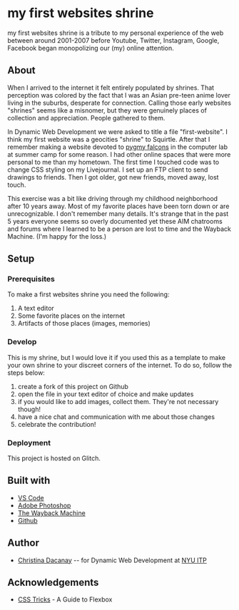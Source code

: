 <!-- Every README should start with an H1 -->

# my first websites shrine

my first websites shrine is a tribute to my personal experience of the web between around 2001-2007 before Youtube, Twitter, Instagram, Google, Facebook began monopolizing our (my) online attention.

## About

When I arrived to the internet it felt entirely populated by shrines. That perception was colored by the fact that I was an Asian pre-teen anime lover living in the suburbs, desperate for connection. Calling those early websites "shrines" seems like a misnomer, but they were genuinely places of collection and appreciation. People gathered to them.

In Dynamic Web Development we were asked to title a file "first-website". I think my first website was a geocities "shrine" to Squirtle. After that I remember making a website devoted to [pygmy falcons](https://en.wikipedia.org/wiki/Pygmy_falcon) in the computer lab at summer camp for some reason. I had other online spaces that were more personal to me than my hometown. The first time I touched code was to change CSS styling on my Livejournal. I set up an FTP client to send drawings to friends. Then I got older, got new friends, moved away, lost touch.

This exercise was a bit like driving through my childhood neighborhood after 10 years away. Most of my favorite places have been torn down or are unrecognizable. I don't remember many details. It's strange that in the past 5 years everyone seems so overly documented yet these AIM chatrooms and forums where I learned to be a person are lost to time and the Wayback Machine. (I'm happy for the loss.)

<!-- It is essential to describe how to set up your project -->

## Setup

<!-- Any knowledge or tools you will need before hand -->

### Prerequisites

To make a first websites shrine you need the following:

1. A text editor
2. Some favorite places on the internet
3. Artifacts of those places (images, memories)

### Develop

This is my shrine, but I would love it if you used this as a template to make your own shrine to your discreet corners of the internet. To do so, follow the steps below:

1. create a fork of this project on Github
2. open the file in your text editor of choice and make updates
3. if you would like to add images, collect them. They're not necessary though!
4. have a nice chat and communication with me about those changes
5. celebrate the contribution!
   <!-- Notes about the deployment -->

### Deployment

This project is hosted on Glitch.

## Built with

- [VS Code](https://code.visualstudio.com/)
- [Adobe Photoshop](https://www.adobe.com/products/photoshop.html)
- [The Wayback Machine](https://archive.org/web/)
- [Github](https://github.com)

## Author

- [Christina Dacanay](http://cdacanay.com/) -- for Dynamic Web Development at [NYU ITP](https://itp.nyu.edu)

<!-- ## Code of Conduct -->

<!-- Please read the [CODE OF CONDUCT](https://www.mozilla.org/en-US/about/governance/policies/participation/) -->

<!-- ## License -->

<!-- This is README template is licensed according to [Attribution 4.0 International (CC BY 4.0) ](https://creativecommons.org/licenses/by/4.0/) -->
<!-- thank and reference all the things that made your project happen -->

## Acknowledgements

- [CSS Tricks](https://css-tricks.com/snippets/css/a-guide-to-flexbox/) - A Guide to Flexbox
